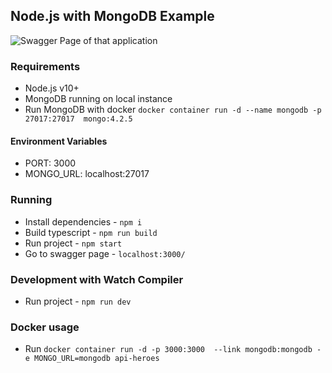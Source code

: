 ## Node.js with MongoDB Example

<img src="https://i.imgur.com/V6k9QVB.png" alt="Swagger Page of that application" title="Swagger Page of that application"/>

### Requirements

- Node.js v10+
- MongoDB running on local instance
- Run MongoDB with docker `docker container run -d --name mongodb -p 27017:27017  mongo:4.2.5`

#### Environment Variables

- PORT: 3000
- MONGO_URL: localhost:27017

### Running

- Install dependencies - `npm i`
- Build typescript - `npm run build`
- Run project - `npm start`
- Go to swagger page - `localhost:3000/`

### Development with Watch Compiler

- Run project - `npm run dev`

### Docker usage

- Run `docker container run -d -p 3000:3000  --link mongodb:mongodb -e MONGO_URL=mongodb api-heroes`